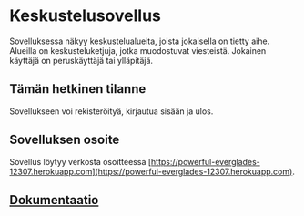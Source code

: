 # Keskustelusovellus
Sovelluksessa näkyy keskustelualueita, joista jokaisella on tietty aihe. Alueilla on keskusteluketjuja, jotka muodostuvat viesteistä. Jokainen käyttäjä on peruskäyttäjä tai ylläpitäjä.

## Tämän hetkinen tilanne
Sovellukseen voi rekisteröityä, kirjautua sisään ja ulos.

## Sovelluksen osoite
Sovellus löytyy verkosta osoitteessa [https://powerful-everglades-12307.herokuapp.com](https://powerful-everglades-12307.herokuapp.com).

## [Dokumentaatio](./documentation/README.md)